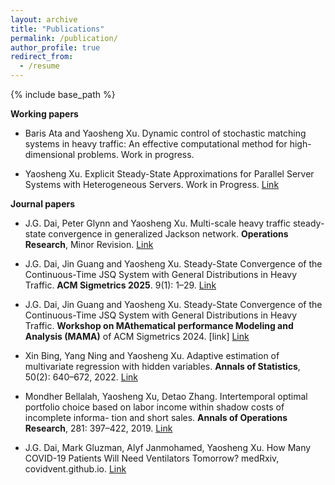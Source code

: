 ```yaml
---
layout: archive
title: "Publications"
permalink: /publication/
author_profile: true
redirect_from:
  - /resume
---
```


{% include base_path %}

**Working papers**

* Baris Ata and Yaosheng Xu. 
Dynamic control of stochastic matching systems in heavy traffic: An effective computational method for high-dimensional problems. Work in progress. 

* Yaosheng Xu.
Explicit Steady-State Approximations for Parallel Server Systems with Heterogeneous Servers. Work in Progress. [Link](https://arxiv.org/abs/2406.04203)

**Journal papers**

* J.G. Dai, Peter Glynn and Yaosheng Xu.
Multi-scale heavy traffic steady-state convergence in generalized Jackson network.
**Operations Research**, Minor Revision. [Link](https://arxiv.org/abs/2304.01499)

* J.G. Dai, Jin Guang and Yaosheng Xu. 
Steady-State Convergence of the Continuous-Time JSQ System with General Distributions in Heavy Traffic.
**ACM Sigmetrics 2025**. 9(1): 1–29.  [Link](https://dl.acm.org/doi/10.1145/3711703)

* J.G. Dai, Jin Guang and Yaosheng Xu. 
Steady-State Convergence of the Continuous-Time JSQ System with General Distributions in Heavy Traffic.
**Workshop on MAthematical performance Modeling and Analysis (MAMA)** of ACM Sigmetrics 2024. [link] [Link](https://arxiv.org/pdf/2405.10876)

* Xin Bing, Yang Ning and Yaosheng Xu.
Adaptive estimation of multivariate regression with hidden variables.
**Annals of Statistics**, 50(2): 640–672, 2022. [Link](https://projecteuclid.org/journals/annals-of-statistics/volume-50/issue-2/Adaptive-estimation-in-multivariate-response-regression-with-hidden-variables/10.1214/21-AOS2059.short)

* Mondher Bellalah, Yaosheng Xu, Detao Zhang.
Intertemporal optimal portfolio choice based on labor income within shadow costs of incomplete informa- tion and short sales.
**Annals of Operations Research**, 281: 397–422, 2019. [Link](https://link.springer.com/article/10.1007/s10479-018-2901-4)

* J.G. Dai, Mark Gluzman, Alyf Janmohamed, Yaosheng Xu. How Many COVID-19 Patients Will Need Ventilators Tomorrow?
  medRxiv, covidvent.github.io. [Link](https://www.medrxiv.org/content/10.1101/2020.05.18.20105783v2.full)



